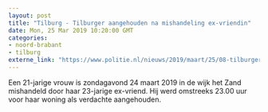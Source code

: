 ```yaml
---
layout: post
title: "Tilburg - Tilburger aangehouden na mishandeling ex-vriendin"
date: Mon, 25 Mar 2019 10:20:00 GMT
categories: 
- noord-brabant 
- tilburg 
externe_link: "https://www.politie.nl/nieuws/2019/maart/25/08-tilburger-aangehouden-na-mishandeling-ex-vriendin.html"
---
```


Een 21-jarige vrouw is zondagavond 24 maart 2019 in de wijk het Zand mishandeld door haar 23-jarige ex-vriend. Hij werd omstreeks 23.00 uur voor haar woning als verdachte aangehouden.
